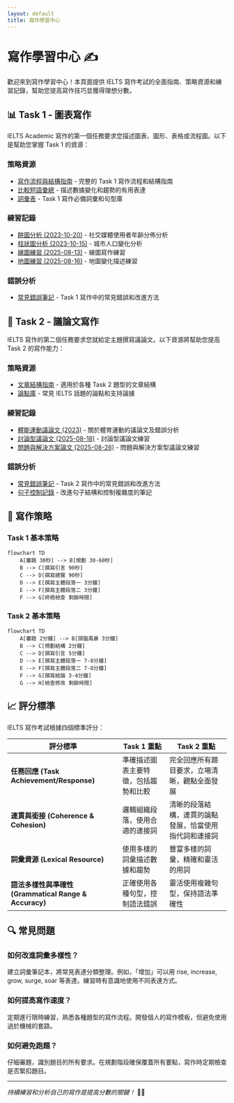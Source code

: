 ```yaml
---
layout: default
title: 寫作學習中心
---
```


# 寫作學習中心 ✍️

歡迎來到寫作學習中心！本頁面提供 IELTS 寫作考試的全面指南、策略資源和練習記錄，幫助您提高寫作技巧並獲得理想分數。

## 📊 Task 1 - 圖表寫作

IELTS Academic 寫作的第一個任務要求您描述圖表、圖形、表格或流程圖。以下是幫助您掌握 Task 1 的資源：

### 策略資源

- [寫作流程與結構指南](Task_1/1_strategy/structure_and_pipeline.html) - 完整的 Task 1 寫作流程和結構指南
- [比較短語彙總](Task_1/1_strategy/comparison_phrases.html) - 描述數據變化和趨勢的有用表達
- [詞彙表](Task_1/1_strategy/vocabulary_master_sheet.html) - Task 1 寫作必備詞彙和句型庫

### 練習記錄

- [餅圖分析 (2023-10-20)](Task_1/2_practice_log/2023-10-20_Pie-Chart-Analysis.html) - 社交媒體使用者年齡分佈分析
- [柱狀圖分析 (2023-10-15)](Task_1/2_practice_log/2023-10-15_Bar-Chart-Analysis.html) - 城市人口變化分析
- [線圖練習 (2025-08-13)](Task_1/2_practice_log/2025-08-13_Line-Chart-Practice.html) - 線圖寫作練習
- [地圖練習 (2025-08-16)](Task_1/2_practice_log/2025-08-16_Maps-Practice.html) - 地圖變化描述練習

### 錯誤分析

- [常見錯誤筆記](Task_1/3_error_notebook/common_errors.html) - Task 1 寫作中的常見錯誤和改進方法

## 📝 Task 2 - 議論文寫作

IELTS 寫作的第二個任務要求您就給定主題撰寫議論文。以下資源將幫助您提高 Task 2 的寫作能力：

### 策略資源

- [文章結構指南](Task_2/1_strategy/essay_structures.html) - 適用於各種 Task 2 題型的文章結構
- [論點庫](Task_2/1_strategy/argument_bank.html) - 常見 IELTS 話題的論點和支持論據

### 練習記錄

- [體能運動議論文 (2023)](Task_2/2_practice_log/2023-physical-exercise-essay-errors.html) - 關於體育運動的議論文及錯誤分析
- [討論型議論文 (2025-08-18)](Task_2/2_practice_log/2025-08-18_Discussion-Essay-Practice.html) - 討論型議論文練習
- [問題與解決方案論文 (2025-08-26)](Task_2/2_practice_log/2025-08-26-Problem%20and%20Solution%20Topics.html) - 問題與解決方案型議論文練習

### 錯誤分析

- [常見錯誤筆記](Task_2/3_error_notebook/common_errors.html) - Task 2 寫作中的常見錯誤和改進方法
- [句子控制記錄](Task_2/3_error_notebook/sentence_control_log.html) - 改進句子結構和控制複雜度的筆記

## 🎯 寫作策略

### Task 1 基本策略

```mermaid
flowchart TD
    A[審題 30秒] --> B[規劃 30-60秒]
    B --> C[撰寫引言 90秒]
    C --> D[撰寫總覽 90秒]
    D --> E[撰寫主體段落一 3分鐘]
    E --> F[撰寫主體段落二 3分鐘]
    F --> G[終極檢查 剩餘時間]
```

### Task 2 基本策略

```mermaid
flowchart TD
    A[審題 2分鐘] --> B[頭腦風暴 3分鐘]
    B --> C[規劃結構 2分鐘]
    C --> D[撰寫引言 5分鐘]
    D --> E[撰寫主體段落一 7-8分鐘]
    E --> F[撰寫主體段落二 7-8分鐘]
    F --> G[撰寫結論 3-4分鐘]
    G --> H[檢查修改 剩餘時間]
```

## 📈 評分標準

IELTS 寫作考試根據四個標準評分：

| 評分標準                                              | Task 1 重點                          | Task 2 重點                                            |
| ----------------------------------------------------- | ------------------------------------ | ------------------------------------------------------ |
| **任務回應 (Task Achievement/Response)**              | 準確描述圖表主要特徵，包括趨勢和比較 | 完全回應所有題目要求，立場清晰，觀點全面發展           |
| **連貫與銜接 (Coherence & Cohesion)**                 | 邏輯組織段落，使用合適的連接詞       | 清晰的段落結構，連貫的論點發展，恰當使用指代詞和連接詞 |
| **詞彙資源 (Lexical Resource)**                       | 使用多樣的詞彙描述數據和趨勢         | 豐富多樣的詞彙，精確和靈活的用詞                       |
| **語法多樣性與準確性 (Grammatical Range & Accuracy)** | 正確使用各種句型，控制語法錯誤       | 靈活使用複雜句型，保持語法準確性                       |

## 🔍 常見問題

### 如何改進詞彙多樣性？

建立詞彙筆記本，將常見表達分類整理。例如，「增加」可以用 rise, increase, grow, surge, soar 等表達。練習時有意識地使用不同表達方式。

### 如何提高寫作速度？

定期進行限時練習，熟悉各種題型的寫作流程。開發個人的寫作模板，但避免使用過於機械的套路。

### 如何避免跑題？

仔細審題，識別題目的所有要求。在規劃階段確保覆蓋所有要點，寫作時定期檢查是否緊扣題目。

---

_持續練習和分析自己的寫作是提高分數的關鍵！_ 📝✨
